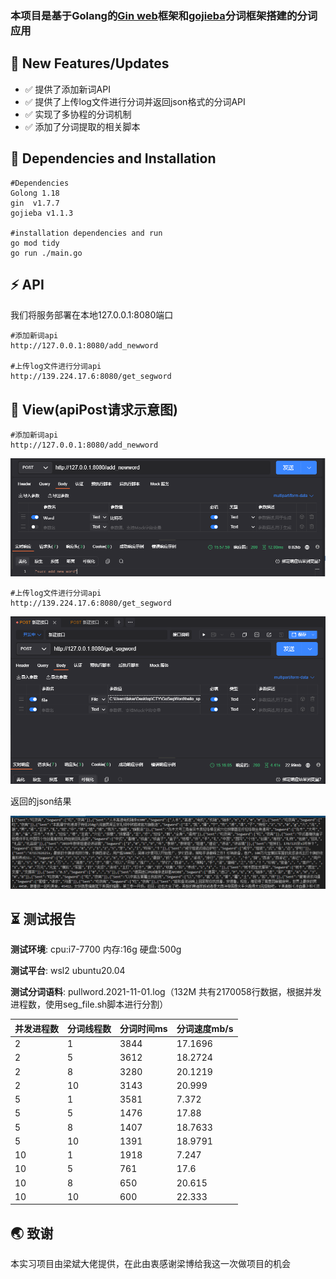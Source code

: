 ### 本项目是基于Golang的[Gin web](https://github.com/gin-gonic/gin#serving-static-files)框架和[gojieba](https://github.com/yanyiwu/gojieba)分词框架搭建的分词应用

## 🚩 **New Features/Updates**

- ✅ 提供了添加新词API
- ✅ 提供了上传log文件进行分词并返回json格式的分词API
- ✅ 实现了多协程的分词机制
- ✅ 添加了分词提取的相关脚本

## 🔧 Dependencies and Installation

```##
#Dependencies
Golong 1.18
gin  v1.7.7
gojieba v1.1.3

#installation dependencies and run
go mod tidy
go run ./main.go

```

## ⚡️ API

我们将服务部署在本地127.0.0.1:8080端口

```
#添加新词api 
http://127.0.0.1:8080/add_newword

#上传log文件进行分词api
http://139.224.17.6:8080/get_segword

```

## 🐢 View(apiPost请求示意图)

```
#添加新词api 
http://127.0.0.1:8080/add_newword
```

![img](image/README/1652518042467.png)

```
#上传log文件进行分词api
http://139.224.17.6:8080/get_segword
```

![img](image/README/1652518092602.png)

返回的json结果

![img](image/README/1652518137216.png)

## ⏳  测试报告

**测试环境**: cpu:i7-7700 内存:16g 硬盘:500g

**测试平台**: wsl2 ubuntu20.04

**测试分词语料**:  pullword.2021-11-01.log（132M 共有2170058行数据，根据并发进程数，使用seg_file.sh脚本进行分割）

| 并发进程数 | 分词线程数 | 分词时间ms | 分词速度mb/s |
| ---------- | ---------- | ---------- | ------------ |
| 2          | 1          | 3844       | 17.1696      |
| 2          | 5          | 3612       | 18.2724      |
| 2          | 8          | 3280       | 20.1219      |
| 2          | 10         | 3143       | 20.999       |
| 5          | 1          | 3581       | 7.372        |
| 5          | 5          | 1476       | 17.88        |
| 5          | 8          | 1407       | 18.7633      |
| 5          | 10         | 1391       | 18.9791      |
| 10         | 1          | 1918       | 7.247        |
| 10         | 5          | 761        | 17.6         |
| 10         | 8          | 650        | 20.615       |
| 10         | 10         | 600        | 22.333       |

## 🌏 致谢

本实习项目由梁斌大佬提供，在此由衷感谢梁博给我这一次做项目的机会
